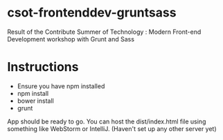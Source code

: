# csot-frontenddev-gruntsass
Result of the Contribute Summer of Technology : Modern Front-end Development workshop with Grunt and Sass

# Instructions
* Ensure you have npm installed
* npm install
* bower install
* grunt

App should be ready to go. You can host the dist/index.html file using something like WebStorm or IntelliJ. (Haven't set up any other server yet)


